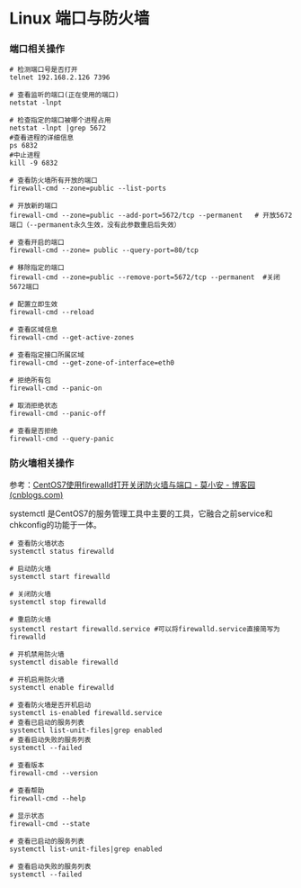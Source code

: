 # Linux 端口与防火墙

### 端口相关操作

```shell
# 检测端口号是否打开
telnet 192.168.2.126 7396 

# 查看监听的端口(正在使用的端口)
netstat -lnpt

# 检查指定的端口被哪个进程占用
netstat -lnpt |grep 5672
#查看进程的详细信息
ps 6832
#中止进程
kill -9 6832

# 查看防火墙所有开放的端口
firewall-cmd --zone=public --list-ports

# 开放新的端口
firewall-cmd --zone=public --add-port=5672/tcp --permanent   # 开放5672端口（--permanent永久生效，没有此参数重启后失效）

# 查看开启的端口
firewall-cmd --zone= public --query-port=80/tcp

# 移除指定的端口
firewall-cmd --zone=public --remove-port=5672/tcp --permanent  #关闭5672端口

# 配置立即生效
firewall-cmd --reload   

# 查看区域信息
firewall-cmd --get-active-zones

# 查看指定接口所属区域
firewall-cmd --get-zone-of-interface=eth0

# 拒绝所有包
firewall-cmd --panic-on

# 取消拒绝状态
firewall-cmd --panic-off

# 查看是否拒绝
firewall-cmd --query-panic
```



### 防火墙相关操作

参考：[CentOS7使用firewalld打开关闭防火墙与端口 - 莫小安 - 博客园 (cnblogs.com)](https://www.cnblogs.com/moxiaoan/p/5683743.html)

systemctl 是CentOS7的服务管理工具中主要的工具，它融合之前service和chkconfig的功能于一体。

```shell
# 查看防火墙状态
systemctl status firewalld 

# 启动防火墙
systemctl start firewalld

# 关闭防火墙
systemctl stop firewalld

# 重启防火墙
systemctl restart firewalld.service #可以将firewalld.service直接简写为firewalld

# 开机禁用防火墙
systemctl disable firewalld

# 开机启用防火墙
systemctl enable firewalld

# 查看防火墙是否开机启动
systemctl is-enabled firewalld.service
# 查看已启动的服务列表
systemctl list-unit-files|grep enabled
# 查看启动失败的服务列表
systemctl --failed

# 查看版本
firewall-cmd --version

# 查看帮助
firewall-cmd --help

# 显示状态
firewall-cmd --state

# 查看已启动的服务列表
systemctl list-unit-files|grep enabled

# 查看启动失败的服务列表
systemctl --failed


```








